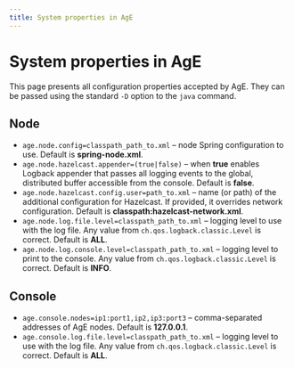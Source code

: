 ```yaml
---
title: System properties in AgE
---
```


# System properties in AgE

This page presents all configuration properties accepted by AgE.
They can be passed using the standard `-D` option to the `java` command.

## Node

- `age.node.config=classpath_path_to.xml` – node Spring configuration to use.
  Default is **spring-node.xml**.
- `age.node.hazelcast.appender=(true|false)` – when **true** enables Logback appender
  that passes all logging events to the global, distributed buffer accessible from the console.
  Default is **false**.
- `age.node.hazelcast.config.user=path_to.xml` – name (or path) of the additional configuration for Hazelcast.
  If provided, it overrides network configuration.
  Default is **classpath:hazelcast-network.xml**.
- `age.node.log.file.level=classpath_path_to.xml` – logging level to use with the log file. 
  Any value from `ch.qos.logback.classic.Level` is correct.
  Default is **ALL**.
- `age.node.log.console.level=classpath_path_to.xml` – logging level to print to the console.
  Any value from `ch.qos.logback.classic.Level` is correct.
  Default is **INFO**.

## Console

- `age.console.nodes=ip1:port1,ip2,ip3:port3` – comma-separated addresses of AgE nodes.
  Default is **127.0.0.1**.
- `age.console.log.file.level=classpath_path_to.xml` – logging level to use with the log file. 
  Any value from `ch.qos.logback.classic.Level` is correct.
  Default is **ALL**.

